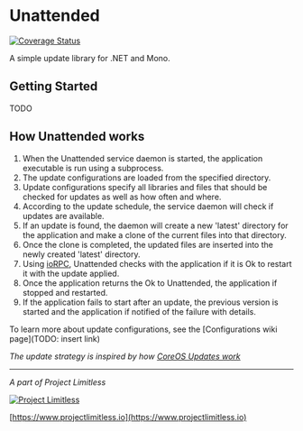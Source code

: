 # Unattended

[![Coverage Status](https://coveralls.io/repos/github/ProjectLimitless/Unattended/badge.svg?branch=master)](https://coveralls.io/github/ProjectLimitless/Unattended?branch=master)

A simple update library for .NET and Mono.

## Getting Started

TODO

## How Unattended works

1. When the Unattended service daemon is started, the application executable is run using a subprocess.
2. The update configurations are loaded from the specified directory.
3. Update configurations specify all libraries and files that should be checked for updates as well as how often and where.
4. According to the update schedule, the service daemon will check if updates are available.
5. If an update is found, the daemon will create a new 'latest' directory for the application and make a clone of the current files into that directory.
6. Once the clone is completed, the updated files are inserted into the newly created 'latest' directory.
7. Using [ioRPC](https://www.github.com/ProjectLimitless/ioRPC), Unattended checks with the application if it is Ok to restart it with the update applied.
8. Once the application returns the Ok to Unattended, the application if stopped and restarted.
9. If the application fails to start after an update, the previous version is started and the application if notified of the failure with details.

To learn more about update configurations, see the [Configurations wiki page](TODO: insert link)

*The update strategy is inspired by how [CoreOS Updates work](https://coreos.com/os/docs/latest/update-strategies.html)*

---
*A part of Project Limitless*

[![Project Limitless](https://www.donovansolms.com/downloads/projectlimitless.jpg)](https://www.projectlimitless.io)

[https://www.projectlimitless.io](https://www.projectlimitless.io)
